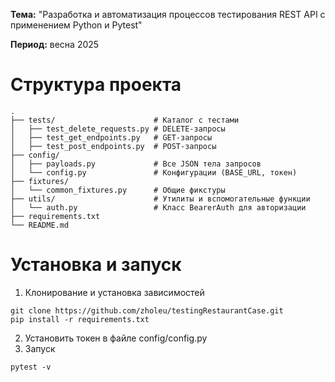 **Тема:** "Разработка и автоматизация процессов тестирования REST API с применением Python и Pytest"

**Период:** весна 2025

# Структура проекта
```
.
├── tests/                      # Каталог с тестами
│   ├── test_delete_requests.py # DELETE-запросы
│   ├── test_get_endpoints.py   # GET-запросы
│   ├── test_post_endpoints.py  # POST-запросы
├── config/                
│   ├── payloads.py             # Все JSON тела запросов
│   └── config.py               # Конфигурации (BASE_URL, токен)       
├── fixtures/                   
│   └── common_fixtures.py      # Общие фикстуры
├── utils/                      # Утилиты и вспомогательные функции
│   └── auth.py                 # Класс BearerAuth для авторизации
├── requirements.txt            
└── README.md
```

 # Установка и запуск
 1. Клонирование и установка зависимостей 
 ```
git clone https://github.com/zholeu/testingRestaurantCase.git
pip install -r requirements.txt
```
2. Установить токен в файле config/config.py
3. Запуск
```
pytest -v
```




